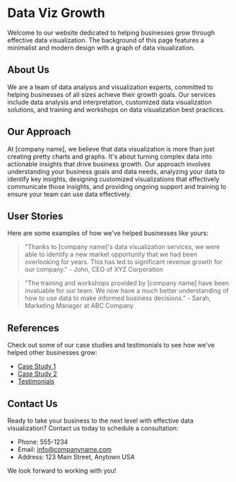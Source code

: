 <!--font:Open Sans-->

# Data Viz Growth

Welcome to our website dedicated to helping businesses grow through effective data visualization. The background of this page features a minimalist and modern design with a graph of data visualization.

## About Us

We are a team of data analysis and visualization experts, committed to helping businesses of all sizes achieve their growth goals. Our services include data analysis and interpretation, customized data visualization solutions, and training and workshops on data visualization best practices.

## Our Approach

At [company name], we believe that data visualization is more than just creating pretty charts and graphs. It's about turning complex data into actionable insights that drive business growth. Our approach involves understanding your business goals and data needs, analyzing your data to identify key insights, designing customized visualizations that effectively communicate those insights, and providing ongoing support and training to ensure your team can use data effectively.

## User Stories

Here are some examples of how we've helped businesses like yours:

> "Thanks to [company name]'s data visualization services, we were able to identify a new market opportunity that we had been overlooking for years. This has led to significant revenue growth for our company." - John, CEO of XYZ Corporation

> "The training and workshops provided by [company name] have been invaluable for our team. We now have a much better understanding of how to use data to make informed business decisions." - Sarah, Marketing Manager at ABC Company

## References

Check out some of our case studies and testimonials to see how we've helped other businesses grow:

- [Case Study 1](#)
- [Case Study 2](#)
- [Testimonials](#)

## Contact Us

Ready to take your business to the next level with effective data visualization? Contact us today to schedule a consultation:

- Phone: 555-1234
- Email: info@companyname.com
- Address: 123 Main Street, Anytown USA

We look forward to working with you!

<!--

Write me content for website with wallpaper which alt text is:

"A wallpaper with a graph of data visualization, in a minimalist and modern design."

The name/title of the page should not be 1:1 copy of the alt text but rather a real content of the website which is using this wallpaper.

- Use markdown format 
- Start with heading
- Heading should be short and concise
- The content should look like a real website 
- The website should not be about the wallpaper, wallpaper is just a related background
- Heading should be contain work "wallpaper" or "background"
- Include real sections like references, contact, user stories, etc. use things relevant to the page purpose.
- Feel free to use structure like headings, bullets, numbering, blockquotes, paragraphs, horizontal lines, etc.
- You can use formatting like bold or _italic_
- You can include UTF-8 emojis
- Links should be only #hash anchors (and you can refer to the document itself)
- Do not include images


---


# Data Visualization for Business Growth

Welcome to our website dedicated to helping businesses grow through effective data visualization. Our minimalist and modern design philosophy is reflected in the wallpaper on this page, which features a graph of data visualization.

## About Us

We are a team of experts in data analysis and visualization, with years of experience helping businesses of all sizes achieve their growth goals. Our services include:

- Data analysis and interpretation
- Customized data visualization solutions
- Training and workshops on data visualization best practices

## Our Approach

At [company name], we believe that data visualization is not just about creating pretty charts and graphs. It's about turning complex data into actionable insights that drive business growth. Our approach involves:

1. Understanding your business goals and data needs
2. Analyzing your data to identify key insights
3. Designing customized visualizations that effectively communicate those insights
4. Providing ongoing support and training to ensure your team can use data effectively

## User Stories

Here are some examples of how we've helped businesses like yours:

> "Thanks to [company name]'s data visualization services, we were able to identify a new market opportunity that we had been overlooking for years. This has led to significant revenue growth for our company." - John, CEO of XYZ Corporation

> "The training and workshops provided by [company name] have been invaluable for our team. We now have a much better understanding of how to use data to make informed business decisions." - Sarah, Marketing Manager at ABC Company

## References

Check out some of our case studies and testimonials to see how we've helped other businesses grow:

- [Case Study 1](#)
- [Case Study 2](#)
- [Testimonials](#)

## Contact Us

Ready to take your business to the next level with effective data visualization? Contact us today to schedule a consultation:

- Phone: 555-1234
- Email: info@companyname.com
- Address: 123 Main Street, Anytown USA

We look forward to working with you!


---


Heading is too long, rewrite whole content.


---


# Grow Your Business with Effective Data Visualization

Welcome to our website dedicated to helping businesses grow through effective data visualization. Our minimalist and modern design philosophy is reflected in the background of this page, which features a graph of data visualization.

## About Us

We are experts in data analysis and visualization, with years of experience helping businesses of all sizes achieve their growth goals. Our services include data analysis and interpretation, customized data visualization solutions, and training and workshops on data visualization best practices.

## Our Approach

At [company name], we believe that data visualization is not just about creating pretty charts and graphs. It's about turning complex data into actionable insights that drive business growth. Our approach involves understanding your business goals and data needs, analyzing your data to identify key insights, designing customized visualizations that effectively communicate those insights, and providing ongoing support and training to ensure your team can use data effectively.

## User Stories

Here are some examples of how we've helped businesses like yours:

> "Thanks to [company name]'s data visualization services, we were able to identify a new market opportunity that we had been overlooking for years. This has led to significant revenue growth for our company." - John, CEO of XYZ Corporation

> "The training and workshops provided by [company name] have been invaluable for our team. We now have a much better understanding of how to use data to make informed business decisions." - Sarah, Marketing Manager at ABC Company

## References

Check out some of our case studies and testimonials to see how we've helped other businesses grow:

- [Case Study 1](#)
- [Case Study 2](#)
- [Testimonials](#)

## Contact Us

Ready to take your business to the next level with effective data visualization? Contact us today to schedule a consultation:

- Phone: 555-1234
- Email: info@companyname.com
- Address: 123 Main Street, Anytown USA

We look forward to working with you!


---


Heading is too long, rewrite whole content.


---


# Effective Data Visualization for Business Growth

Welcome to our website dedicated to helping businesses grow through effective data visualization. Our modern and minimalist design philosophy is reflected in the background of this page, which features a graph of data visualization.

## About Us

We are a team of data analysis and visualization experts with years of experience helping businesses of all sizes achieve their growth goals. Our services include data analysis and interpretation, customized data visualization solutions, and training and workshops on data visualization best practices.

## Our Approach

At [company name], we believe that data visualization is not just about creating pretty charts and graphs. It's about turning complex data into actionable insights that drive business growth. Our approach involves understanding your business goals and data needs, analyzing your data to identify key insights, designing customized visualizations that effectively communicate those insights, and providing ongoing support and training to ensure your team can use data effectively.

## User Stories

Here are some examples of how we've helped businesses like yours:

> "Thanks to [company name]'s data visualization services, we were able to identify a new market opportunity that we had been overlooking for years. This has led to significant revenue growth for our company." - John, CEO of XYZ Corporation

> "The training and workshops provided by [company name] have been invaluable for our team. We now have a much better understanding of how to use data to make informed business decisions." - Sarah, Marketing Manager at ABC Company

## References

Check out some of our case studies and testimonials to see how we've helped other businesses grow:

- [Case Study 1](#)
- [Case Study 2](#)
- [Testimonials](#)

## Contact Us

Ready to take your business to the next level with effective data visualization? Contact us today to schedule a consultation:

- Phone: 555-1234
- Email: info@companyname.com
- Address: 123 Main Street, Anytown USA

We look forward to working with you!


---


Heading is too long, rewrite whole content.


---


# Data Visualization Solutions for Business Growth

Welcome to our website dedicated to helping businesses grow through effective data visualization. The background of this page features a minimalist and modern design with a graph of data visualization.

## About Us

We are a team of data analysis and visualization experts, committed to helping businesses of all sizes achieve their growth goals. Our services include data analysis and interpretation, customized data visualization solutions, and training and workshops on data visualization best practices.

## Our Approach

At [company name], we believe that data visualization is more than just creating pretty charts and graphs. It's about turning complex data into actionable insights that drive business growth. Our approach involves understanding your business goals and data needs, analyzing your data to identify key insights, designing customized visualizations that effectively communicate those insights, and providing ongoing support and training to ensure your team can use data effectively.

## User Stories

Here are some examples of how we've helped businesses like yours:

> "Thanks to [company name]'s data visualization services, we were able to identify a new market opportunity that we had been overlooking for years. This has led to significant revenue growth for our company." - John, CEO of XYZ Corporation

> "The training and workshops provided by [company name] have been invaluable for our team. We now have a much better understanding of how to use data to make informed business decisions." - Sarah, Marketing Manager at ABC Company

## References

Check out some of our case studies and testimonials to see how we've helped other businesses grow:

- [Case Study 1](#)
- [Case Study 2](#)
- [Testimonials](#)

## Contact Us

Ready to take your business to the next level with effective data visualization? Contact us today to schedule a consultation:

- Phone: 555-1234
- Email: info@companyname.com
- Address: 123 Main Street, Anytown USA

We look forward to working with you!


---


Write me a Google font which is best fitting for the website.

Pick from the list:
- Montserrat
- Poppins
- Barlow Condensed
- Great Vibes
- Dancing Script
- IBM Plex Sans
- Futura
- Open Sans
- Inter
- Lobster
- Raleway
- Roboto
- Playfair Display
- Alegreya
- Orbitron
- Exo 2
- Lato


Write just the font name nothing else.


---


Open Sans

-->
